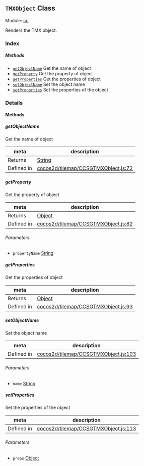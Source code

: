 ## `TMXObject` Class



Module: [cc](../modules/cc.md)


Renders the TMX object.


### Index



##### Methods

  - [`getObjectName`](#getobjectname) Get the name of object
  - [`getProperty`](#getproperty) Get the property of object
  - [`getProperties`](#getproperties) Get the properties of object
  - [`setObjectName`](#setobjectname) Set the object name
  - [`setProperties`](#setproperties) Set the properties of the object



### Details




<!-- Method Block -->
#### Methods


##### getObjectName

Get the name of object

| meta | description |
|------|-------------|
| Returns | <a href="https://developer.mozilla.org/en/JavaScript/Reference/Global_Objects/String" class="crosslink external" target="_blank">String</a> 
| Defined in | [cocos2d/tilemap/CCSGTMXObject.js:72](https://github.com/cocos-creator/engine/blob/111da455d089e3000f670eed24ff5172a3488245/cocos2d/tilemap/CCSGTMXObject.js#L72) |



##### getProperty

Get the property of object

| meta | description |
|------|-------------|
| Returns | <a href="https://developer.mozilla.org/en/JavaScript/Reference/Global_Objects/Object" class="crosslink external" target="_blank">Object</a> 
| Defined in | [cocos2d/tilemap/CCSGTMXObject.js:82](https://github.com/cocos-creator/engine/blob/111da455d089e3000f670eed24ff5172a3488245/cocos2d/tilemap/CCSGTMXObject.js#L82) |

###### Parameters
- `propertyName` <a href="https://developer.mozilla.org/en/JavaScript/Reference/Global_Objects/String" class="crosslink external" target="_blank">String</a> 


##### getProperties

Get the properties of object

| meta | description |
|------|-------------|
| Returns | <a href="https://developer.mozilla.org/en/JavaScript/Reference/Global_Objects/Object" class="crosslink external" target="_blank">Object</a> 
| Defined in | [cocos2d/tilemap/CCSGTMXObject.js:93](https://github.com/cocos-creator/engine/blob/111da455d089e3000f670eed24ff5172a3488245/cocos2d/tilemap/CCSGTMXObject.js#L93) |



##### setObjectName

Set the object name

| meta | description |
|------|-------------|
| Defined in | [cocos2d/tilemap/CCSGTMXObject.js:103](https://github.com/cocos-creator/engine/blob/111da455d089e3000f670eed24ff5172a3488245/cocos2d/tilemap/CCSGTMXObject.js#L103) |

###### Parameters
- `name` <a href="https://developer.mozilla.org/en/JavaScript/Reference/Global_Objects/String" class="crosslink external" target="_blank">String</a> 


##### setProperties

Set the properties of the object

| meta | description |
|------|-------------|
| Defined in | [cocos2d/tilemap/CCSGTMXObject.js:113](https://github.com/cocos-creator/engine/blob/111da455d089e3000f670eed24ff5172a3488245/cocos2d/tilemap/CCSGTMXObject.js#L113) |

###### Parameters
- `props` <a href="https://developer.mozilla.org/en/JavaScript/Reference/Global_Objects/Object" class="crosslink external" target="_blank">Object</a> 



